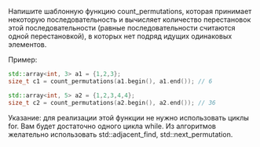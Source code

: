 Напишите шаблонную функцию count_permutations, которая принимает некоторую последовательность и вычисляет количество перестановок этой последовательности (равные последовательности считаются одной перестановкой), в которых нет подряд идущих одинаковых элементов.

Пример:
```cpp
std::array<int, 3> a1 = {1,2,3};
size_t c1 = count_permutations(a1.begin(), a1.end()); // 6

std::array<int, 5> a2 = {1,2,3,4,4};
size_t c2 = count_permutations(a2.begin(), a2.end()); // 36
```

Указание: для реализации этой функции не нужно использовать циклы for. Вам будет достаточно одного цикла while. Из алгоритмов желательно использовать std::adjacent_find, std::next_permutation.
